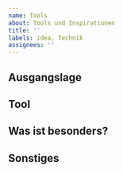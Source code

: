 ```yaml
---
name: Tools
about: Tools und Inspirationen
title: ''
labels: idea, Technik
assignees: ''
---
```


## Ausgangslage

<!-- Kurze Beschreibung des Kontexts des Issues -->

## Tool

<!-- kurze Berschreibung was das Problem ist und wie es reproduziert werden kann --> 

## Was ist besonders?

<!-- Was ist das erwartete Verhalten -->

## Sonstiges

<!-- Zusätzliche Informationen, wie Abhängigkeiten usw. -->
